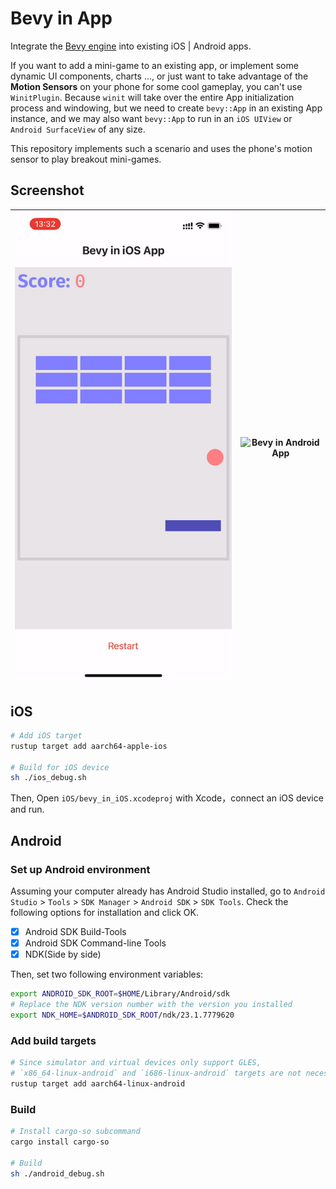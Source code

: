 # Bevy in App
Integrate the [Bevy engine](https://github.com/bevyengine/bevy) into existing iOS | Android apps. 

If you want to add a mini-game to an existing app, or implement some dynamic UI components, charts ..., or just want to take advantage of the **Motion Sensors** on your phone for some cool gameplay, you can't use `WinitPlugin`. Because `winit` will take over the entire App initialization process and windowing, but we need to create `bevy::App` in an existing App instance, and we may also want `bevy::App` to run in an `iOS UIView` or `Android SurfaceView` of any size.  
  
This repository implements such a scenario and uses the phone's motion sensor to play breakout mini-games.  

## Screenshot
|![Bevy in iOS App](assets/bevy_in_ios.png)|![Bevy in Android App](assets/bevy_in_android.png)|
|---|---|

## **iOS**

```sh
# Add iOS target
rustup target add aarch64-apple-ios 

# Build for iOS device
sh ./ios_debug.sh
```

Then, Open `iOS/bevy_in_iOS.xcodeproj` with Xcode，connect an iOS device and run. 

## **Android**

### Set up Android environment

Assuming your computer already has Android Studio installed, go to `Android Studio` > `Tools` > `SDK Manager` > `Android SDK` > `SDK Tools`. Check the following options for installation and click OK. 

- [x] Android SDK Build-Tools
- [x] Android SDK Command-line Tools
- [x] NDK(Side by side)

Then, set two following environment variables:

```sh
export ANDROID_SDK_ROOT=$HOME/Library/Android/sdk
# Replace the NDK version number with the version you installed 
export NDK_HOME=$ANDROID_SDK_ROOT/ndk/23.1.7779620
```

### Add build targets

```sh
# Since simulator and virtual devices only support GLES, 
# `x86_64-linux-android` and `i686-linux-android` targets are not necessary
rustup target add aarch64-linux-android
```

### Build
```sh
# Install cargo-so subcommand
cargo install cargo-so

# Build
sh ./android_debug.sh
```